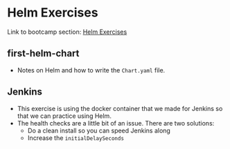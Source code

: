 # Helm Exercises

Link to bootcamp section: [Helm Exercises](https://devops-bootcamp.liatr.io/#/5-release-management/5.4.2-helm)

first-helm-chart
---
- Notes on Helm and how to write the `Chart.yaml` file.

Jenkins
---
- This exercise is using the docker container that we made for Jenkins so that we can practice using Helm.
- The health checks are a little bit of an issue. There are two solutions:
	- Do a clean install so you can speed Jenkins along
	- Increase the `initialDelaySeconds`
